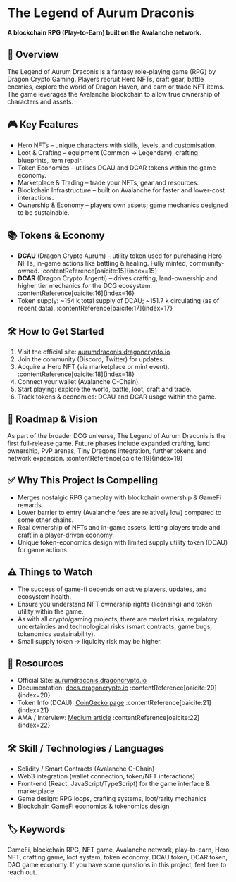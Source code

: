 # The Legend of Aurum Draconis

**A blockchain RPG (Play-to-Earn) built on the Avalanche network.**

## 🚀 Overview  
The Legend of Aurum Draconis is a fantasy role-playing game (RPG) by Dragon Crypto Gaming. Players recruit Hero NFTs, craft gear, battle enemies, explore the world of Dragon Haven, and earn or trade NFT items. The game leverages the Avalanche blockchain to allow true ownership of characters and assets.

## 🎮 Key Features  
- Hero NFTs – unique characters with skills, levels, and customisation.  
- Loot & Crafting – equipment (Common → Legendary), crafting blueprints, item repair.  
- Token Economics – utilises DCAU and DCAR tokens within the game economy.  
- Marketplace & Trading – trade your NFTs, gear and resources.  
- Blockchain Infrastructure – built on Avalanche for faster and lower-cost interactions.  
- Ownership & Economy – players own assets; game mechanics designed to be sustainable.

## 📚 Tokens & Economy  
- **DCAU** (Dragon Crypto Aurum) – utility token used for purchasing Hero NFTs, in-game actions like battling & healing. Fully minted, community-owned. :contentReference[oaicite:15]{index=15}  
- **DCAR** (Dragon Crypto Argenti) – drives crafting, land-ownership and higher tier mechanics for the DCG ecosystem. :contentReference[oaicite:16]{index=16}  
- Token supply: ~154 k total supply of DCAU; ~151.7 k circulating (as of recent data). :contentReference[oaicite:17]{index=17}

## 🛠 How to Get Started  
1. Visit the official site: [aurumdraconis.dragoncrypto.io](https://aurumdraconis.dragoncrypto.io/)  
2. Join the community (Discord, Twitter) for updates.  
3. Acquire a Hero NFT (via marketplace or mint event). :contentReference[oaicite:18]{index=18}  
4. Connect your wallet (Avalanche C-Chain).  
5. Start playing: explore the world, battle, loot, craft and trade.  
6. Track tokens & economies: DCAU and DCAR usage within the game.  

## 📅 Roadmap & Vision  
As part of the broader DCG universe, The Legend of Aurum Draconis is the first full-release game. Future phases include expanded crafting, land ownership, PvP arenas, Tiny Dragons integration, further tokens and network expansion. :contentReference[oaicite:19]{index=19}

## ✅ Why This Project Is Compelling  
- Merges nostalgic RPG gameplay with blockchain ownership & GameFi rewards.  
- Lower barrier to entry (Avalanche fees are relatively low) compared to some other chains.  
- Real ownership of NFTs and in-game assets, letting players trade and craft in a player-driven economy.  
- Unique token-economics design with limited supply utility token (DCAU) for game actions.

## ⚠️ Things to Watch  
- The success of game-fi depends on active players, updates, and ecosystem health.  
- Ensure you understand NFT ownership rights (licensing) and token utility within the game.  
- As with all crypto/gaming projects, there are market risks, regulatory uncertainties and technological risks (smart contracts, game bugs, tokenomics sustainability).  
- Small supply token → liquidity risk may be higher.

## 📂 Resources  
- Official Site: [aurumdraconis.dragoncrypto.io](https://aurumdraconis.dragoncrypto.io/)  
- Documentation: [docs.dragoncrypto.io](https://docs.dragoncrypto.io/en) :contentReference[oaicite:20]{index=20}  
- Token Info (DCAU): [CoinGecko page](https://www.coingecko.com/en/coins/dragon-crypto-aurum) :contentReference[oaicite:21]{index=21}  
- AMA / Interview: [Medium article](https://medium.com/%40dragoncryptogaming/ama-with-dragon-crypto-gaming-1204f80e571d) :contentReference[oaicite:22]{index=22}  

## 🛠 Skill / Technologies / Languages  
- Solidity / Smart Contracts (Avalanche C-Chain)  
- Web3 integration (wallet connection, token/NFT interactions)  
- Front-end (React, JavaScript/TypeScript) for the game interface & marketplace  
- Game design: RPG loops, crafting systems, loot/rarity mechanics  
- Blockchain GameFi economics & tokenomics design  

## 🏷️ Keywords  
GameFi, blockchain RPG, NFT game, Avalanche network, play-to-earn, Hero NFT, crafting game, loot system, token economy, DCAU token, DCAR token, DAO game economy.
If you have some questions in this project, feel free to reach out.

